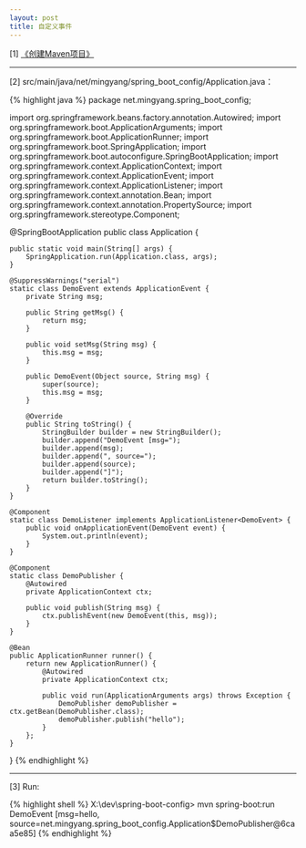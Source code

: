 ```yaml
---
layout: post
title: 自定义事件
---
```


[1] [《创建Maven项目》](/2016/12/28/spring-create-maven-project)

---

[2] src/main/java/net/mingyang/spring_boot_config/Application.java：

{% highlight java %}
package net.mingyang.spring_boot_config;

import org.springframework.beans.factory.annotation.Autowired;
import org.springframework.boot.ApplicationArguments;
import org.springframework.boot.ApplicationRunner;
import org.springframework.boot.SpringApplication;
import org.springframework.boot.autoconfigure.SpringBootApplication;
import org.springframework.context.ApplicationContext;
import org.springframework.context.ApplicationEvent;
import org.springframework.context.ApplicationListener;
import org.springframework.context.annotation.Bean;
import org.springframework.context.annotation.PropertySource;
import org.springframework.stereotype.Component;

@SpringBootApplication
public class Application {
    
    public static void main(String[] args) {
        SpringApplication.run(Application.class, args);
    }
    
    @SuppressWarnings("serial")
    static class DemoEvent extends ApplicationEvent {
        private String msg;
        
        public String getMsg() {
            return msg;
        }
        
        public void setMsg(String msg) {
            this.msg = msg;
        }
        
        public DemoEvent(Object source, String msg) {
            super(source);
            this.msg = msg;
        }

        @Override
        public String toString() {
            StringBuilder builder = new StringBuilder();
            builder.append("DemoEvent [msg=");
            builder.append(msg);
            builder.append(", source=");
            builder.append(source);
            builder.append("]");
            return builder.toString();
        }
    }

    @Component
    static class DemoListener implements ApplicationListener<DemoEvent> {
        public void onApplicationEvent(DemoEvent event) {
            System.out.println(event);
        }
    }
    
    @Component
    static class DemoPublisher {
        @Autowired
        private ApplicationContext ctx;
        
        public void publish(String msg) {
            ctx.publishEvent(new DemoEvent(this, msg));
        }
    }
    
    @Bean
    public ApplicationRunner runner() {
        return new ApplicationRunner() {
            @Autowired
            private ApplicationContext ctx;
            
            public void run(ApplicationArguments args) throws Exception {
                DemoPublisher demoPublisher = ctx.getBean(DemoPublisher.class);
                demoPublisher.publish("hello");
            }
        };
    }  
}
{% endhighlight %}

---

[3] Run:

{% highlight shell %}
X:\dev\spring-boot-config> mvn spring-boot:run
DemoEvent [msg=hello, source=net.mingyang.spring_boot_config.Application$DemoPublisher@6caa5e85]
{% endhighlight %}